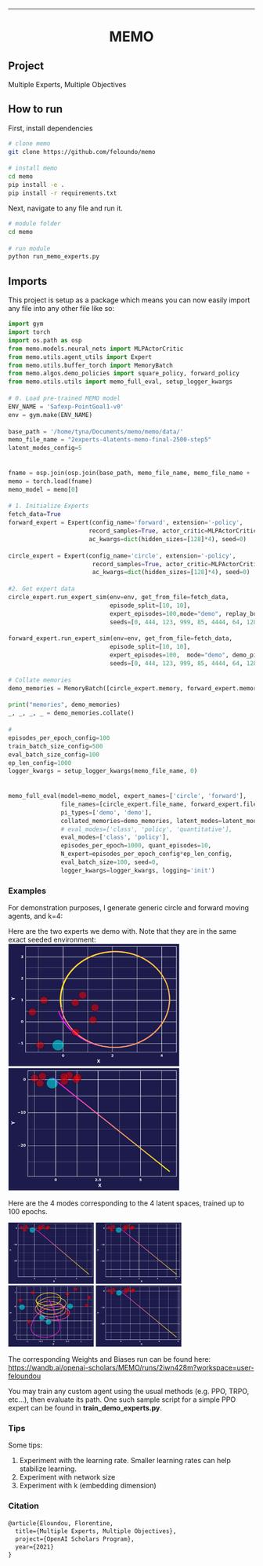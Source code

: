---

<div align="center">    
 
# MEMO

<!--
[![Paper](http://img.shields.io/badge/paper-arxiv.1001.2234-B31B1B.svg)](https://www.nature.com/articles/nature14539)
[![Conference](http://img.shields.io/badge/NeurIPS-2019-4b44ce.svg)](https://papers.nips.cc/book/advances-in-neural-information-processing-systems-31-2018)
-->
<!--
ARXIV   
[![Paper](http://img.shields.io/badge/arxiv-math.co:1480.1111-B31B1B.svg)](https://www.nature.com/articles/nature14539)
-->



<!--  
Conference   
-->   
</div>
 
## Project 
Multiple Experts, Multiple Objectives

## How to run   
First, install dependencies   
```bash
# clone memo   
git clone https://github.com/feloundo/memo

# install memo   
cd memo
pip install -e .   
pip install -r requirements.txt
 ```   
 Next, navigate to any file and run it.   
 ```bash
# module folder
cd memo

# run module
python run_memo_experts.py   
```

## Imports
This project is setup as a package which means you can now easily import any file into any other file like so:

```python
import gym
import torch
import os.path as osp
from memo.models.neural_nets import MLPActorCritic
from memo.utils.agent_utils import Expert
from memo.utils.buffer_torch import MemoryBatch
from memo.algos.demo_policies import square_policy, forward_policy
from memo.utils.utils import memo_full_eval, setup_logger_kwargs

# 0. Load pre-trained MEMO model
ENV_NAME = 'Safexp-PointGoal1-v0'
env = gym.make(ENV_NAME)

base_path = '/home/tyna/Documents/memo/memo/data/'
memo_file_name = "2experts-4latents-memo-final-2500-step5"
latent_modes_config=5


fname = osp.join(osp.join(base_path, memo_file_name, memo_file_name + '_s0/'), 'pyt_save', 'model' + '.pt')
memo = torch.load(fname)
memo_model = memo[0]

# 1. Initialize Experts
fetch_data=True
forward_expert = Expert(config_name='forward', extension='-policy',
                       record_samples=True, actor_critic=MLPActorCritic,
                       ac_kwargs=dict(hidden_sizes=[128]*4), seed=0)

circle_expert = Expert(config_name='circle', extension='-policy',
                        record_samples=True, actor_critic=MLPActorCritic,
                        ac_kwargs=dict(hidden_sizes=[128]*4), seed=0)

#2. Get expert data
circle_expert.run_expert_sim(env=env, get_from_file=fetch_data,
                             episode_split=[10, 10],
                             expert_episodes=100,mode="demo", replay_buffer_size=10000,
                             seeds=[0, 444, 123, 999, 85, 4444, 64, 128, 808, 838])

forward_expert.run_expert_sim(env=env, get_from_file=fetch_data,
                             episode_split=[10, 10],
                             expert_episodes=100,  mode="demo", demo_pi=forward_policy,
                             seeds=[0, 444, 123, 999, 85, 4444, 64, 128, 808, 838])

# Collate memories
demo_memories = MemoryBatch([circle_expert.memory, forward_expert.memory], step=5)

print("memories", demo_memories)
_, _, _, _ = demo_memories.collate()

#
episodes_per_epoch_config=100
train_batch_size_config=500
eval_batch_size_config=100
ep_len_config=1000
logger_kwargs = setup_logger_kwargs(memo_file_name, 0)


memo_full_eval(model=memo_model, expert_names=['circle', 'forward'],
               file_names=[circle_expert.file_name, forward_expert.file_name],
               pi_types=['demo', 'demo'],
               collated_memories=demo_memories, latent_modes=latent_modes_config,
               # eval_modes=['class', 'policy', 'quantitative'],
               eval_modes=['class', 'policy'],
               episodes_per_epoch=1000, quant_episodes=10,
               N_expert=episodes_per_epoch_config*ep_len_config,
               eval_batch_size=100, seed=0,
               logger_kwargs=logger_kwargs, logging='init')

```

### Examples
For demonstration purposes, I generate generic circle and forward moving agents, and k=4:

Here are the two experts we demo with. Note that they are in the same exact seeded environment:
<img src="https://github.com/feloundou/memo/blob/master/memo/images/circle_robot_path.png" alt="Circle Expert" width="350" height="250">
<img src="https://github.com/feloundou/memo/blob/master/memo/images/forward_robot_path.png" alt="Forward Expert" width="350" height="250">
<!--![alt text](https://github.com/feloundou/memo/blob/master/memo/images/circle_robot_path.png?250x250)-->


Here are the 4 modes corresponding to the 4 latent spaces, trained up to 100 epochs.

<img src="https://github.com/feloundou/memo/blob/master/memo/images/learner_pos0.png" caption="Mode 0" width="175" height="125">
<img src="https://github.com/feloundou/memo/blob/master/memo/images/learner_pos1.png" alt="Mode 1" width="175" height="125">
<img src="https://github.com/feloundou/memo/blob/master/memo/images/learner_pos2.png" alt="Mode 2" width="175" height="125">
<img src="https://github.com/feloundou/memo/blob/master/memo/images/learner_pos3.png" alt="Mode 3" width="175" height="125">


The corresponding Weights and Biases run can be found here: 
https://wandb.ai/openai-scholars/MEMO/runs/2iwn428m?workspace=user-feloundou

You may train any custom agent using the usual methods (e.g. PPO, TRPO, etc...), then evaluate its path. One such sample script for a simple PPO expert can be found in **train_demo_experts.py**.


### Tips

Some tips:
1. Experiment with the learning rate. Smaller learning rates can help stabilize learning. 
2. Experiment with network size
3. Experiment with k (embedding dimension)

### Citation   
```
@article{Eloundou, Florentine,
  title={Multiple Experts, Multiple Objectives},
  project={OpenAI Scholars Program},
  year={2021}
}
```   

